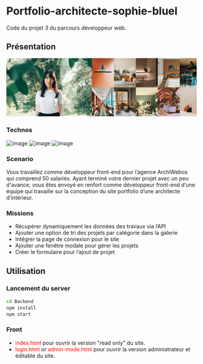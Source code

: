 # Portfolio-architecte-sophie-bluel
Code du projet 3 du parcours développeur web.
## Présentation
![Image de Sophie Bluele et certaines de ses créations](FrontEnd/assets/images/sophie-bluel_thumbnail.png)

### Technos
![image](https://img.shields.io/badge/HTML5-E34F26?style=for-the-badge&logo=html5&logoColor=white)
![image](https://img.shields.io/badge/CSS3-1572B6?style=for-the-badge&logo=css3&logoColor=white)
![image](https://img.shields.io/badge/JavaScript-323330?style=for-the-badge&logo=javascript&logoColor=F7DF1E)

### Scenario 
Vous travaillez comme développeur front-end pour l’agence ArchiWebos qui comprend 50 salariés. 
Ayant terminé votre dernier projet avec un peu d'avance, vous êtes envoyé en renfort comme développeur front-end d’une équipe qui travaille sur la conception du site portfolio d’une architecte d’intérieur.

### Missions
+ Récupérer dynamiquement les données des travaux via l’API
+ Ajouter une option de tri des projets par catégorie dans la galerie
+ Intégrer la page de connexion pour le site
+ Ajouter une fenêtre modale pour gérer les projets
+ Créer le formulaire pour l’ajout de projet

## Utilisation
### Lancement du server
```bash
cd Backend
npm install
npm start
```
### Front
+ <span style="color:red;">index.html</span> pour ouvrir la version "read only" du site.
+ <span style="color:red;">login.html</span> or <span style="color:red;">admin-mode.html</span> pour ouvrir la version administrateur et éditable du site.

